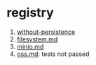 # registry

1. [without-persistence](without-persistence.md)
2. [filesystem.md](filesystem.md)
3. [minio.md](minio.md)
4. [oss.md](oss.md): tests not passed
